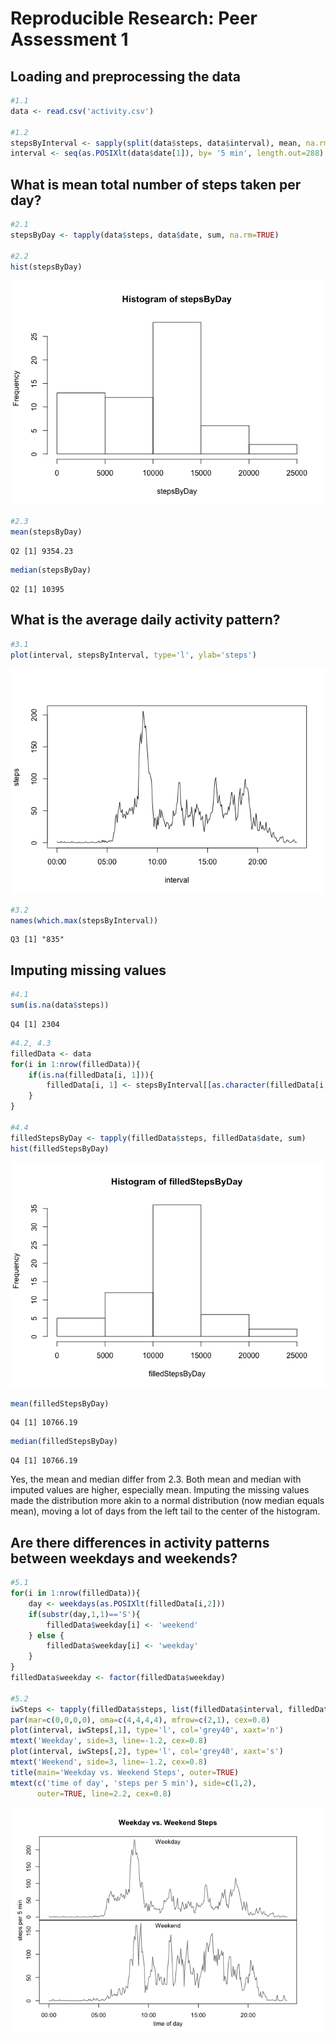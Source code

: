 # Reproducible Research: Peer Assessment 1


## Loading and preprocessing the data

```r
#1.1
data <- read.csv('activity.csv')

#1.2
stepsByInterval <- sapply(split(data$steps, data$interval), mean, na.rm=TRUE)
interval <- seq(as.POSIXlt(data$date[1]), by= '5 min', length.out=288)
```

## What is mean total number of steps taken per day?

```r
#2.1
stepsByDay <- tapply(data$steps, data$date, sum, na.rm=TRUE)

#2.2
hist(stepsByDay)
```

![](PA1_template_files/figure-html/2-1.png) 

```r
#2.3
mean(stepsByDay)
```

```
Q2 [1] 9354.23
```

```r
median(stepsByDay)
```

```
Q2 [1] 10395
```

## What is the average daily activity pattern?

```r
#3.1
plot(interval, stepsByInterval, type='l', ylab='steps')
```

![](PA1_template_files/figure-html/3-1.png) 

```r
#3.2
names(which.max(stepsByInterval))
```

```
Q3 [1] "835"
```

## Imputing missing values

```r
#4.1
sum(is.na(data$steps))
```

```
Q4 [1] 2304
```

```r
#4.2, 4.3
filledData <- data
for(i in 1:nrow(filledData)){
    if(is.na(filledData[i, 1])){
        filledData[i, 1] <- stepsByInterval[[as.character(filledData[i,3])]]
    }
}

#4.4
filledStepsByDay <- tapply(filledData$steps, filledData$date, sum)
hist(filledStepsByDay)
```

![](PA1_template_files/figure-html/4-1.png) 

```r
mean(filledStepsByDay)
```

```
Q4 [1] 10766.19
```

```r
median(filledStepsByDay)
```

```
Q4 [1] 10766.19
```
Yes, the mean and median differ from 2.3. Both mean and median with imputed values are higher, especially mean. Imputing the missing values made the distribution more akin to a normal distribution (now median equals mean), moving a lot of days from the left tail to the center of the histogram.

## Are there differences in activity patterns between weekdays and weekends?

```r
#5.1
for(i in 1:nrow(filledData)){
    day <- weekdays(as.POSIXlt(filledData[i,2]))
    if(substr(day,1,1)=='S'){
        filledData$weekday[i] <- 'weekend'
    } else {
        filledData$weekday[i] <- 'weekday'
    }
}
filledData$weekday <- factor(filledData$weekday)

#5.2
iwSteps <- tapply(filledData$steps, list(filledData$interval, filledData$weekday), mean)
par(mar=c(0,0,0,0), oma=c(4,4,4,4), mfrow=c(2,1), cex=0.8)
plot(interval, iwSteps[,1], type='l', col='grey40', xaxt='n')
mtext('Weekday', side=3, line=-1.2, cex=0.8)
plot(interval, iwSteps[,2], type='l', col='grey40', xaxt='s')
mtext('Weekend', side=3, line=-1.2, cex=0.8)
title(main='Weekday vs. Weekend Steps', outer=TRUE)
mtext(c('time of day', 'steps per 5 min'), side=c(1,2), 
      outer=TRUE, line=2.2, cex=0.8)
```

![](PA1_template_files/figure-html/5-1.png) 
